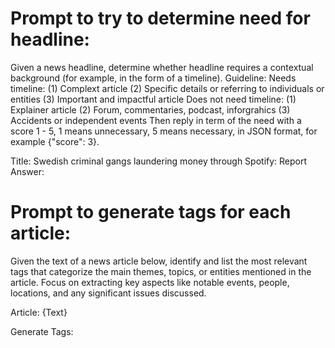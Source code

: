 # Prompt to try to determine need for headline:
Given a news headline, determine whether headline requires a contextual background (for example, in the form of a timeline). 
Guideline:
Needs timeline:  (1) Complext article (2) Specific details or referring to individuals or entities (3) Important and impactful article
Does not need timeline: (1) Explainer article (2) Forum, commentaries, podcast, inforgrahics (3) Accidents or independent events
Then reply in term of the need with a score 1 - 5, 1 means unnecessary, 5 means necessary, in JSON format, for example {"score": 3}.

Title: Swedish criminal gangs laundering money through Spotify: Report
Answer: 


# Prompt to generate tags for each article:
Given the text of a news article below, identify and list the most relevant tags that categorize the main themes, topics, or entities mentioned in the article. Focus on extracting key aspects like notable events, people, locations, and any significant issues discussed.

Article:
{Text}

Generate Tags:






